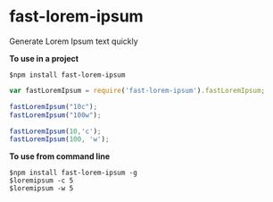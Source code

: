# fast-lorem-ipsum
Generate Lorem Ipsum text quickly

**To use in a project**
```
$npm install fast-lorem-ipsum
```

```javascript
var fastLoremIpsum = require('fast-lorem-ipsum').fastLoremIpsum;

fastLoremIpsum("10c");
fastLoremIpsum("100w");

fastLoremIpsum(10,'c');
fastLoremIpsum(100, 'w');

```

**To use from command line**

```
$npm install fast-lorem-ipsum -g
$loremipsum -c 5
$loremipsum -w 5
```
